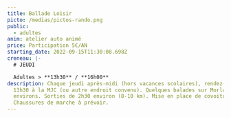 ```yaml
---
title: Ballade Loisir
picto: /medias/pictos-rando.png
public:
  - adultes
anim: atelier auto animé
price: Participation 5€/AN
starting_date: 2022-09-15T11:30:08.698Z
creneau: |-
  # JEUDI

  Adultes > **13h30** / **16h00**
description: Chaque jeudi après-midi (hors vacances scolaires), rendez-vous à
  13h30 à la MJC (ou autre endroit convenu). Quelques balades sur Morlaix et ses
  environs. Sorties de 2h30 environ (8-10 km). Mise en place de covoiturage.
  Chaussures de marche à prévoir.
---
```

